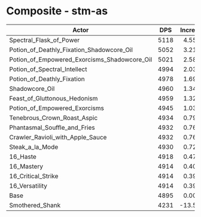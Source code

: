 # Composite - stm-as
| Actor | DPS | Increase |
|---|:---:|:---:|
|Spectral_Flask_of_Power|5118|4.55%|
|Potion_of_Deathly_Fixation_Shadowcore_Oil|5052|3.21%|
|Potion_of_Empowered_Exorcisms_Shadowcore_Oil|5021|2.58%|
|Potion_of_Spectral_Intellect|4994|2.03%|
|Potion_of_Deathly_Fixation|4978|1.69%|
|Shadowcore_Oil|4960|1.34%|
|Feast_of_Gluttonous_Hedonism|4959|1.32%|
|Potion_of_Empowered_Exorcisms|4945|1.03%|
|Tenebrous_Crown_Roast_Aspic|4934|0.79%|
|Phantasmal_Souffle_and_Fries|4932|0.76%|
|Crawler_Ravioli_with_Apple_Sauce|4932|0.76%|
|Steak_a_la_Mode|4930|0.72%|
|16_Haste|4918|0.47%|
|16_Mastery|4914|0.40%|
|16_Critical_Strike|4914|0.39%|
|16_Versatility|4914|0.39%|
|Base|4895|0.00%|
|Smothered_Shank|4231|-13.56%|
